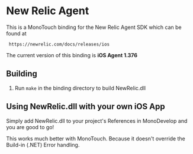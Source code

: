 New Relic Agent
==========

This is a MonoTouch binding for the New Relic Agent SDK which can be found at

     https://newrelic.com/docs/releases/ios

The current version of this binding is **iOS Agent 1.376**

Building
---------

1. Run `make` in the binding directory to build NewRelic.dll

Using NewRelic.dll with your own iOS App
------------------------------------------

Simply add NewRelic.dll to your project's References in MonoDevelop and you
are good to go!

This works much better with MonoTouch. Because it doesn't override the Build-in (.NET) Error handling.

